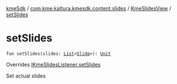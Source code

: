 [kmeSdk](../../index.md) / [com.kme.kaltura.kmesdk.content.slides](../index.md) / [KmeSlidesView](index.md) / [setSlides](./set-slides.md)

# setSlides

`fun setSlides(slides: `[`List`](https://kotlinlang.org/api/latest/jvm/stdlib/kotlin.collections/-list/index.html)`<`[`Slide`](../../com.kme.kaltura.kmesdk.ws.message.module/-kme-active-content-module-message/-active-content-payload/-slide/index.md)`>): `[`Unit`](https://kotlinlang.org/api/latest/jvm/stdlib/kotlin/-unit/index.html)

Overrides [IKmeSlidesListener.setSlides](../-i-kme-slides-listener/set-slides.md)

Set actual slides

